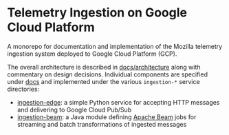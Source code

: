 # Telemetry Ingestion on Google Cloud Platform

<!-- START doctoc generated TOC please keep comment here to allow auto update -->
<!-- DON'T EDIT THIS SECTION, INSTEAD RE-RUN doctoc TO UPDATE -->
<!-- END doctoc generated TOC please keep comment here to allow auto update -->

A monorepo for documentation and implementation of the Mozilla telemetry
ingestion system deployed to Google Cloud Platform (GCP).

The overall architecture is described in [docs/architecture](docs/architecture)
along with commentary on design decisions.
Individual components are specified under [docs](docs) and implemented
under the various `ingestion-*` service directories:

- [ingestion-edge](ingestion-edge): a simple Python service for accepting HTTP
  messages and delivering to Google Cloud Pub/Sub
- [ingestion-beam](ingestion-beam): a Java module defining
  [Apache Beam](https://beam.apache.org/) jobs for streaming and batch
  transformations of ingested messages
